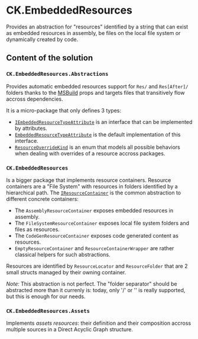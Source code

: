 # CK.EmbeddedResources

Provides an abstraction for "resources" identified by a string that can exist
as embedded resources in assembly, be files on the local file system or dynamically
created by code.

## Content of the solution
### `CK.EmbeddedResources.Abstractions`
Provides automatic embedded resources support for `Res/` and `Res[After]/` folders
thanks to the [MSBuild](CK.EmbeddedResources.Abstractions/MSBuild/) props and targets
files that transitively flow accross dependencies.

It is a micro-package that only defines 3 types:
- [`IEmbeddedResourceTypeAttribute`](CK.EmbeddedResources.Abstractions/IEmbeddedResourceTypeAttribute.cs) is an interface that can be implemented by attributes.
- [`EmbeddedResourceTypeAttribute`](CK.EmbeddedResources.Abstractions/EmbeddedResourceTypeAttribute.cs) is the default implementation of this interface.
- [`ResourceOverrideKind`](CK.EmbeddedResources.Abstractions/ResourceOverrideKind.cs) is an enum that models all possible behaviors when dealing with overrides of a resource accross packages.

### `CK.EmbeddedResources`
Is a bigger package that implements resource containers. Resource containers are
a "File System" with resources in folders identified by a hierarchical path. 
The [`IResourceContainer`](CK.EmbeddedResources/IResourceContainer.cs) is the common
abstraction to different concrete containers:
- The `AssemblyResourceContainer` exposes embedded resources in assembly.
- The `FileSystemResourceContainer` exposes local file system folders and files as resources.
- The `CodeGenResourceContainer` exposes code generated content as resources.
- `EmptyResourceContainer` and `ResourceContainerWrapper` are rather classical helpers for such abstractions.

Resources are identified by `ResourceLocator` and `ResourceFolder` that are 2 small structs
managed by their owning container.

_Note:_ This abstraction is not perfect. The "folder separator" should be abstracted more than
it currenly is: today, only '/' or '\' is really supported, but this is enough for our needs.

### `CK.EmbeddedResources.Assets`
Implements _assets resources_: their definition and their
composition accross multiple sources in a Direct Acyclic Graph structure.



